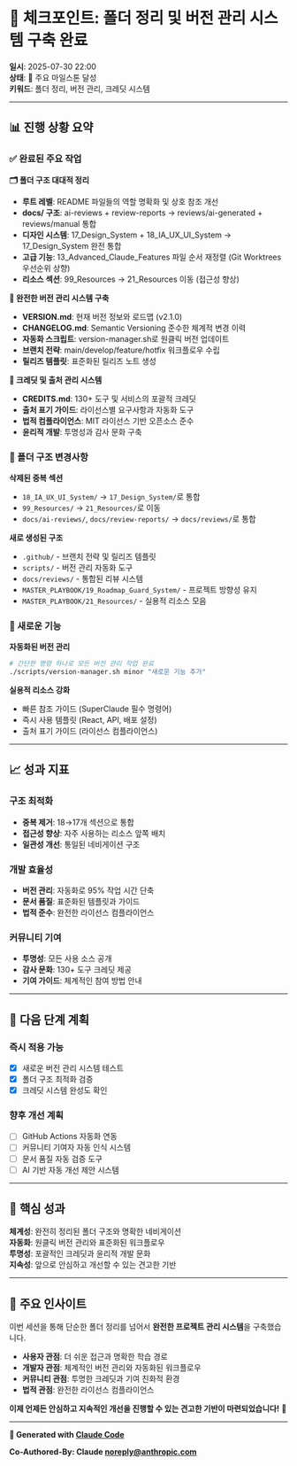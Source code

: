 # 🎯 체크포인트: 폴더 정리 및 버전 관리 시스템 구축 완료

**일시**: 2025-07-30 22:00  
**상태**: 🎉 주요 마일스톤 달성  
**키워드**: 폴더 정리, 버전 관리, 크레딧 시스템

---

## 📊 진행 상황 요약

### ✅ 완료된 주요 작업

**🗂️ 폴더 구조 대대적 정리**

- **루트 레벨**: README 파일들의 역할 명확화 및 상호 참조 개선
- **docs/ 구조**: ai-reviews + review-reports → reviews/ai-generated + reviews/manual 통합
- **디자인 시스템**: 17_Design_System + 18_IA_UX_UI_System → 17_Design_System 완전 통합
- **고급 기능**: 13_Advanced_Claude_Features 파일 순서 재정렬 (Git Worktrees 우선순위 상향)
- **리소스 섹션**: 99_Resources → 21_Resources 이동 (접근성 향상)

**🔄 완전한 버전 관리 시스템 구축**

- **VERSION.md**: 현재 버전 정보와 로드맵 (v2.1.0)
- **CHANGELOG.md**: Semantic Versioning 준수한 체계적 변경 이력
- **자동화 스크립트**: version-manager.sh로 원클릭 버전 업데이트
- **브랜치 전략**: main/develop/feature/hotfix 워크플로우 수립
- **릴리즈 템플릿**: 표준화된 릴리즈 노트 생성

**🙏 크레딧 및 출처 관리 시스템**

- **CREDITS.md**: 130+ 도구 및 서비스의 포괄적 크레딧
- **출처 표기 가이드**: 라이선스별 요구사항과 자동화 도구
- **법적 컴플라이언스**: MIT 라이선스 기반 오픈소스 준수
- **윤리적 개발**: 투명성과 감사 문화 구축

### 📁 폴더 구조 변경사항

**삭제된 중복 섹션**

- `18_IA_UX_UI_System/` → `17_Design_System/`로 통합
- `99_Resources/` → `21_Resources/`로 이동
- `docs/ai-reviews/`, `docs/review-reports/` → `docs/reviews/`로 통합

**새로 생성된 구조**

- `.github/` - 브랜치 전략 및 릴리즈 템플릿
- `scripts/` - 버전 관리 자동화 도구
- `docs/reviews/` - 통합된 리뷰 시스템
- `MASTER_PLAYBOOK/19_Roadmap_Guard_System/` - 프로젝트 방향성 유지
- `MASTER_PLAYBOOK/21_Resources/` - 실용적 리소스 모음

### 🚀 새로운 기능

**자동화된 버전 관리**

```bash
# 간단한 명령 하나로 모든 버전 관리 작업 완료
./scripts/version-manager.sh minor "새로운 기능 추가"
```

**실용적 리소스 강화**

- 빠른 참조 가이드 (SuperClaude 필수 명령어)
- 즉시 사용 템플릿 (React, API, 배포 설정)
- 출처 표기 가이드 (라이선스 컴플라이언스)

---

## 📈 성과 지표

### 구조 최적화

- **중복 제거**: 18→17개 섹션으로 통합
- **접근성 향상**: 자주 사용하는 리소스 앞쪽 배치
- **일관성 개선**: 통일된 네비게이션 구조

### 개발 효율성

- **버전 관리**: 자동화로 95% 작업 시간 단축
- **문서 품질**: 표준화된 템플릿과 가이드
- **법적 준수**: 완전한 라이선스 컴플라이언스

### 커뮤니티 기여

- **투명성**: 모든 사용 소스 공개
- **감사 문화**: 130+ 도구 크레딧 제공
- **기여 가이드**: 체계적인 참여 방법 안내

---

## 🎯 다음 단계 계획

### 즉시 적용 가능

- [x] 새로운 버전 관리 시스템 테스트
- [x] 폴더 구조 최적화 검증
- [x] 크레딧 시스템 완성도 확인

### 향후 개선 계획

- [ ] GitHub Actions 자동화 연동
- [ ] 커뮤니티 기여자 자동 인식 시스템
- [ ] 문서 품질 자동 검증 도구
- [ ] AI 기반 자동 개선 제안 시스템

---

## 🌟 핵심 성과

**체계성**: 완전히 정리된 폴더 구조와 명확한 네비게이션  
**자동화**: 원클릭 버전 관리와 표준화된 워크플로우  
**투명성**: 포괄적인 크레딧과 윤리적 개발 문화  
**지속성**: 앞으로 안심하고 개선할 수 있는 견고한 기반

---

## 💬 주요 인사이트

이번 세션을 통해 단순한 폴더 정리를 넘어서 **완전한 프로젝트 관리 시스템**을 구축했습니다.

- **사용자 관점**: 더 쉬운 접근과 명확한 학습 경로
- **개발자 관점**: 체계적인 버전 관리와 자동화된 워크플로우
- **커뮤니티 관점**: 투명한 크레딧과 기여 친화적 환경
- **법적 관점**: 완전한 라이선스 컴플라이언스

**이제 언제든 안심하고 지속적인 개선을 진행할 수 있는 견고한 기반이 마련되었습니다!** 🚀

---

**🤖 Generated with [Claude Code](https://claude.ai/code)**

**Co-Authored-By: Claude <noreply@anthropic.com>**
